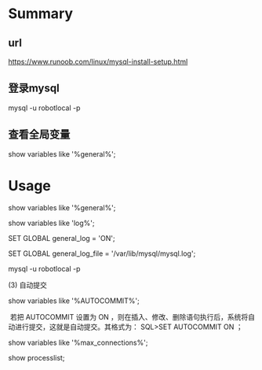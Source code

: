# Summary

## url

https://www.runoob.com/linux/mysql-install-setup.html

## 登录mysql

mysql -u robotlocal -p

##  查看全局变量

show variables like '%general%'; 






# Usage

show variables like '%general%';

show variables like 'log%';

SET GLOBAL general_log = 'ON';

SET GLOBAL general_log_file = '/var/lib/mysql/mysql.log';



mysql -u robotlocal -p





  (3) 自动提交

show variables like '%AUTOCOMMIT%';



​     若把 AUTOCOMMIT 设置为 ON ，则在插入、修改、删除语句执行后，系统将自动进行提交，这就是自动提交。其格式为： SQL>SET AUTOCOMMIT ON ；



show variables like '%max_connections%';

show processlist;